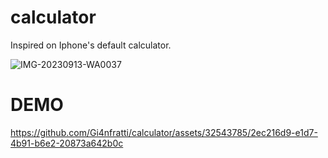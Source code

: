# calculator

Inspired on Iphone's default calculator.


![IMG-20230913-WA0037](https://github.com/Gi4nfratti/calculator/assets/32543785/9ecb6ff6-2502-4297-a8e3-04150976b75d)


# DEMO
https://github.com/Gi4nfratti/calculator/assets/32543785/2ec216d9-e1d7-4b91-b6e2-20873a642b0c


